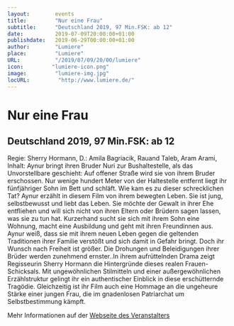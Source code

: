 ```yaml
---
layout:        events
title:         "Nur eine Frau"
subtitle:      "Deutschland 2019, 97 Min.FSK: ab 12"
date:          2019-07-09T20:00:00+01:00
publishdate:   2019-06-29T00:00:00+01:00
author:        "Lumiere"
place:         "Lumiere"
URL:           "/2019/07/09/20/00/lumiere"
icon:         "lumiere-icon.png"
image:         "lumiere-img.jpg"
locURL:         "http://www.lumiere.de/"
---
```


Nur eine Frau
===========

Deutschland 2019, 97 Min.FSK: ab 12
-----------

Regie: Sherry Hormann, D.: Amila Bagriacik, Rauand Taleb, Aram Arami, Inhalt: Aynur bringt ihren Bruder Nuri  zur Bushaltestelle, als das Unvorstellbare geschieht: Auf offener Straße wird sie von ihrem Bruder erschossen. Nur wenige hundert Meter von der Haltestelle entfernt liegt ihr fünfjähriger Sohn im Bett und schläft. Wie kam es zu dieser schrecklichen Tat? Aynur erzählt in diesem Film von ihrem bewegten Leben. Sie ist jung, selbstbewusst und liebt das Leben. Sie möchte der Gewalt in ihrer Ehe entfliehen und will sich nicht von ihren Eltern oder Brüdern sagen lassen, was sie zu tun hat. Kurzerhand sucht sie sich mit ihrem Sohn eine Wohnung, macht eine Ausbildung und geht mit ihren Freundinnen aus. Aynur weiß, dass sie mit ihrem neuen Leben gegen die geltenden Traditionen ihrer Familie verstößt und sich damit in Gefahr bringt. Doch ihr Wunsch nach Freiheit ist größer. Die Drohungen und Beleidigungen ihrer Brüder werden zunehmend ernster..In ihrem aufrüttelnden Drama zeigt Regisseurin Sherry Hormann die Hintergründe dieses realen Frauen-Schicksals. Mit ungewöhnlichen Stilmitteln und einer außergewöhnlichen Erzählstruktur gelingt ihr ein authentischer Einblick in diese erschütternde Tragödie. Gleichzeitig ist ihr Film auch eine Hommage an die ungeheure Stärke einer jungen Frau, die im gnadenlosen Patriarchat um Selbstbestimmung kämpft.

Mehr Informationen auf der [Webseite des Veranstalters](http://www.lumiere.de/19/07/nureine.htm)
